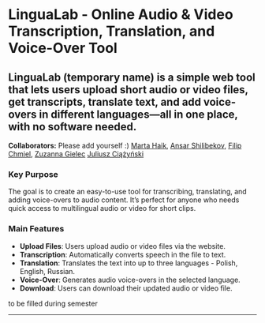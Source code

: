 # LinguaLab  - Online Audio & Video Transcription, Translation, and Voice-Over Tool

## LinguaLab (temporary name) is a simple web tool that lets users upload short audio or video files, get transcripts, translate text, and add voice-overs in different languages—all in one place, with no software needed.

**Collaborators:** Please add yourself :) [Marta Haik](https://github.com/mhaik), [Ansar Shilibekov](https://github.com/An-0ther), [Filip Chmiel](https://github.com/FChmiel242238), [Zuzanna Gielec](https://github.com/ZuzannaGielec) [Juliusz Ciążyński](https://github.com/julekc4)


### Key Purpose
The goal is to create an easy-to-use tool for transcribing, translating, and adding voice-overs to audio content. It’s perfect for anyone who needs quick access to multilingual audio or video for short clips.

### Main Features
- **Upload Files**: Users upload audio or video files via the website.
- **Transcription**: Automatically converts speech in the file to text.
- **Translation**: Translates the text into up to three languages - Polish, English, Russian.
- **Voice-Over**: Generates audio voice-overs in the selected language.
- **Download**: Users can download their updated audio or video file.

to be filled during semester
****
